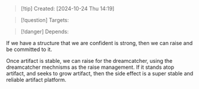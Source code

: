 
>[!tip] Created: [2024-10-24 Thu 14:19]

>[!question] Targets: 

>[!danger] Depends: 

If we have a structure that we are confident is strong, then we can raise and be committed to it.

Once artifact is stable, we can raise for the dreamcatcher, using the dreamcatcher mechnisms as the raise management.  If it stands atop artifact, and seeks to grow artifact, then the side effect is a super stable and reliable artifact platform.

